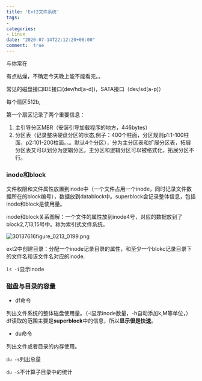 ```yaml
---
title: 'Ext2文件系统'
tags: 
-
categories: 
- Linux
date: "2020-07-14T22:12:20+08:00"
comment:  true    
---
```


与你常在

<!--more-->

有点枯燥，不确定今天晚上能不能看完。。

常见的磁盘接口IDE接口(dev/hd[a-d])，SATA接口（dev/sd[a-p]）

每个扇区512b,

第一个扇区记录了两个重要信息：

1. 主引导分区MBR（安装引导加载程序的地方，446bytes）
2. 分区表（记录整块硬盘分区的状态,例子：400个柱面，分区规则p1:1-100柱面，p2:101-200柱面。。。默认4个分区），分为主分区表和扩展分区表，拓展分区表又可以划分为逻辑分区。主分区和逻辑分区可以被格式化，拓展分区不行。

### inode和block

文件权限和文件属性放置到inode中（一个文件占用一个inode，同时记录文件数据所在的block编号），数据放到datablock中。superblock会记录整体信息，包括inode和block是使用量。

inode和block关系图解：一个文件的属性放到inode4号，对应的数据放到了block2,7,13,15号中。称为索引式文件系统。

![30137616figure_0213_0199.png](http://www.haillk.top:8888/images/2020/07/14/30137616figure_0213_0199.png)

ext2中创建目录：分配一个inode记录目录的属性，和至少一个blokc记录目录下的文件名和该文件名对应的inode.

`ls -i`显示inode

### 磁盘与目录的容量

- df命令

列出文件系统的整体磁盘使用量。（-i显示inode数量，-h自动添加k,M等单位，）df读取的范围主要是**superblock**中的信息，所以**显示很是快速**。

- du命令

列出文件或者目录的内存使用。

`du -s`列出总量

`du -S`不计算子目录中的统计



